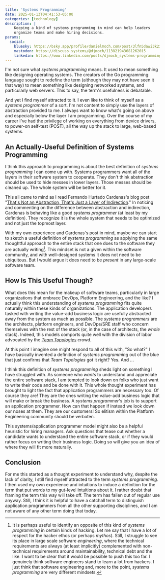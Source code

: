 ```yaml
---
title: 'Systems Programming'
date: 2025-01-13T04:41:53-05:00
categories: [technology]
description: |
    Keeping a kind of systems programming in mind can help leaders
    organize teams and make hiring decisions.
params:
  social:
    bluesky: https://bsky.app/profile/danielmoch.com/post/3lfn5dawi3k2i
    mastodon: https://discuss.systems/@djmoch/113821943681262015
    linkedin: https://www.linkedin.com/posts/djmoch_systems-programming-activity-7284650984838975492-t4Uz
---
```

I'm not sure what *systems programming* means.
It used to mean something like designing operating systems.
The creators of the Go programming language sought to redefine the
term (although they may not have seen it that way) to mean something
like designing networked systems, and particularly web servers.
This to say, the term's usefulness is debatable.

And yet I find myself attracted to it.
I even like to think of myself as a *systems programmer* of a sort.
I'm not content to simply use the layers of abstraction provided
to me.
I always want to know what's going on above and especially below
the layer I am programming.
Over the course of my career I've had the privilege of working on
everything from device drivers, to power-on self-test (POST), all
the way up the stack to large, web-based systems.

## An Actually-Useful Definition of Systems Programming

I think this approach to programming is about the best definition
of *systems programming* I can come up with.
Systems programmers want all of the layers in their software system
to cooperate.  They don't think abstraction should be used to hide
messes in lower layers.
Those messes should be cleaned up.
The whole system will be better for it.

This all came to mind as I read Fernando Hurtado Cardenas's blog
post "[That's Not an Abstraction, That's Just a Layer of Indirection][na]."
In noticing and commenting on the difference between abstraction
and indirection, Cardenas is behaving like a good *systems programmer*
(at least by my definition).
They recognize it is the whole system that needs to be optimized
and not just the topmost layer.

[na]: https://fhur.me/posts/2024/thats-not-an-abstraction

With my own experience and Cardenas's post in mind, maybe we can
start to sketch a useful definition of *systems programming* as
applying the same thoughtful approach to the entire stack that one
does to the software they are actually writing[^ha].
This mindset is not a given within the software community, and with
well-designed systems it does not need to be ubiquitous.
But I would argue it does need to be *present* in any large-scale
software team.

[^ha]: It is perhaps useful to identify an opposite of this kind
    of *systems programming* in certain kinds of hacking.
    Let me say that I have a lot of respect for the hacker ethos
    (or perhaps *mythos*).
    Still, I struggle to see its place in large scale software
    *engineering*, where the technical requirements are always (at
    least implicitly) complemented with non-technical requirements
    around maintainability, technical debt and the like.
    I want to be clear that it would be possible to push this too
    far.
    I genuinely think software engineers stand to learn a lot from
    hackers.
    I just think that software engineering and, more to the point,
    *systems programming* are very different mindsets.

## How Is This Useful Though?

What does this mean for the makeup of software teams, particularly
in large organizations that embrace DevOps, Platform Engineering,
and the like?
I actually think this understanding of *systems programming* fits
quite naturally within these kinds of organizations.
The application developers tasked with writing the value-add business
logic are usefully abstracted away from the system as much as
possible.
The *systems programmers* are the architects, platform engineers,
and DevOps/SRE staff who concern themselves with the rest of the
stack (or, in the case of architects, the *whole* stack).
Indeed, this models comports quite well with the division of labor
advocated by the *[Team Topologies]* crowd.

[Team Topologies]: https://teamtopologies.com

At this point I imagine one might respond to all of this with, "So
what?"
I have basically invented a definition of *systems programming* out
of the blue that just confirms that *Team Topologies* got it right?
Yes. And ...

I think this definition of *systems programming* sheds light on
something I have struggled with.
As someone who *wants* to understand and appreciate the entire
software stack, I am tempted to look down on folks who just want
to write their code and be done with it.
This whole thought experiment has brought to light the fact that
application programmers are necessary too.
Of course they are!
They are the ones writing the value-add business logic that will
make or break the business.
A *systems programmer*'s job is to support an application programmer.
How can that happen if instead we look down our noses at them.
They are our customers!
So elitism within the Platform Engineering community should be
verboten.

This systems/application programmer model might also be a helpful
heuristic for hiring managers.
Ask questions that tease out whether a candidate wants to understand
the entire software stack, or if they would rather focus on writing
their business logic.
Doing so will give you an idea of where they will fit more naturally.

## Conclusion

For me this started as a thought experiment to understand why,
despite the lack of clarity, I still find myself attracted to the
term *systems programming*.
I then used my own experience and intuitions to induce a definition
for the term that put words to my gut-level intuitions about it.
I rather doubt that framing the term this way will take off.
The term has fallen out of regular use anyway.
Still, I think it is helpful to have a catchall term to distinguish
application programmers from all the other supporting disciplines,
and I am not aware of any other term doing that today.
